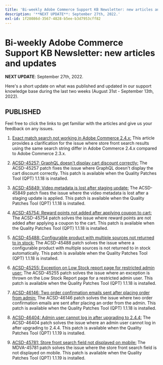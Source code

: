 ```yaml
---
title: 'Bi-weekly Adobe Commerce Support KB Newsletter: new articles and updates'
description: '**NEXT UPDATE**: September 27th, 2022.'
exl-id: 1f28086d-3567-4828-b5ee-b3d7953cff82
---
```

# Bi-weekly Adobe Commerce Support KB Newsletter: new articles and updates

 **NEXT UPDATE**: September 27th, 2022.

Here's a short update on what was published and updated in our support knowledge base during the last two weeks (August 31st - September 13th, 2022).

## PUBLISHED

Feel free to click the links to get familiar with the articles and give us your feedback on any issues.

1. [Exact match search not working in Adobe Commerce 2.4.x:](/help/troubleshooting/miscellaneous/exact-match-search-for-product-not-working-in-adobe-commerce.md) This article provides a clarification for the issue where store front search results using the same search string differ in Adobe Commerce 2.4.x compared to Adobe Commerce 2.3.x.

1. [ACSD-45257: GraphQL doesn't display cart discount correctly:](/help/support-tools/patches-available-in-qpt-tool/v1-1-18/acsd-45257-graphql-doesnt-display-cart-discount-correctly.md) The ACSD-45257 patch fixes the issue where GraphQL doesn't display the cart discount correctly. This patch is available when the Quality Patches Tool (QPT) 1.1.18 is installed.

1. [ACSD-45849: Video metadata is lost after staging update:](/help/support-tools/patches-available-in-qpt-tool/v1-1-18/acsd-45849-video-metadata-lost-after-staging-update.md) The ACSD-45849 patch fixes the issue where the video metadata is lost after a staging update is applied. This patch is available when the Quality Patches Tool (QPT) 1.1.18 is installed.

1. [ACSD-45754: Reward points not added after applying coupon to cart:](https://experienceleague.adobe.com/docs/commerce-knowledge-base/kb/support-tools/patches/acsd-45754-reward-points-not-added-after-applying-coupon-to-the-cart.html) The ACSD-45754 patch solves the issue where reward points are not added after applying a coupon to the cart. This patch is available when the Quality Patches Tool (QPT) 1.1.18 is installed.

1. [ACSD-45488: Configurable product with multiple sources not returned to in stock:](/help/support-tools/patches-available-in-qpt-tool/v1-1-18/acsd-45488-configurable-product-with-multiple-sources-not-returned-to-in-stock.md) The ACSD-45488 patch solves the issue where a configurable product with multiple sources is not returned to in stock automatically. This patch is available when the Quality Patches Tool (QPT) 1.1.18 is installed.

1. [ACSD-45255: Exception on Low Stock report page for restricted admin user:](/help/support-tools/patches-available-in-qpt-tool/v1-1-18/acsd-45255-exception-on-low-stock-report-page-for-restricted-admin-user.md) The ACSD-45255 patch solves the issue where an exception is thrown on the Low Stock Report page for a restricted admin user. This patch is available when the Quality Patches Tool (QPT) 1.1.18 is installed.

1. [ACSD-46146: Two order confirmation emails sent after placing order from admin:](/help/support-tools/patches-available-in-qpt-tool/v1-1-18/acsd-46146-two-order-confirmation-emails-are-sent-after-placing-order-from-admin.md) The ACSD-46146 patch solves the issue where two order confirmation emails are sent after placing an order from the admin. This patch is available when the Quality Patches Tool (QPT) 1.1.18 is installed.

1. [ACSD-46404: Admin user cannot log in after upgrading to 2.4.4:](/help/support-tools/patches-available-in-qpt-tool/v1-1-19/acsd-46404-admin-user-cannot-log-in-after-upgrading-to-2.4.4.md) The ACSD-46404 patch solves the issue where an admin user cannot log in after upgrading to 2.4.4. This patch is available when the Quality Patches Tool (QPT) 1.1.19 is installed.

1. [ACSD-45781: Store front search field not displayed on mobile:](/help/support-tools/patches-available-in-qpt-tool/v1-1-19/acsd-45781-store-front-search-field-not-displayed-on-mobile.md) The MDVA-45781 patch solves the issue where the store front search field is not displayed on mobile. This patch is available when the Quality Patches Tool (QPT) 1.1.19 is installed.
